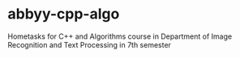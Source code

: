 # abbyy-cpp-algo
Hometasks for C++ and Algorithms course in Department of Image Recognition and Text Processing in 7th semester
